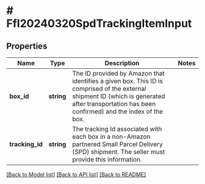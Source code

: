 # # FfI20240320SpdTrackingItemInput

## Properties

Name | Type | Description | Notes
------------ | ------------- | ------------- | -------------
**box_id** | **string** | The ID provided by Amazon that identifies a given box. This ID is comprised of the external shipment ID (which is generated after transportation has been confirmed) and the index of the box. |
**tracking_id** | **string** | The tracking Id associated with each box in a non-Amazon partnered Small Parcel Delivery (SPD) shipment. The seller must provide this information. |

[[Back to Model list]](../../README.md#models) [[Back to API list]](../../README.md#endpoints) [[Back to README]](../../README.md)
